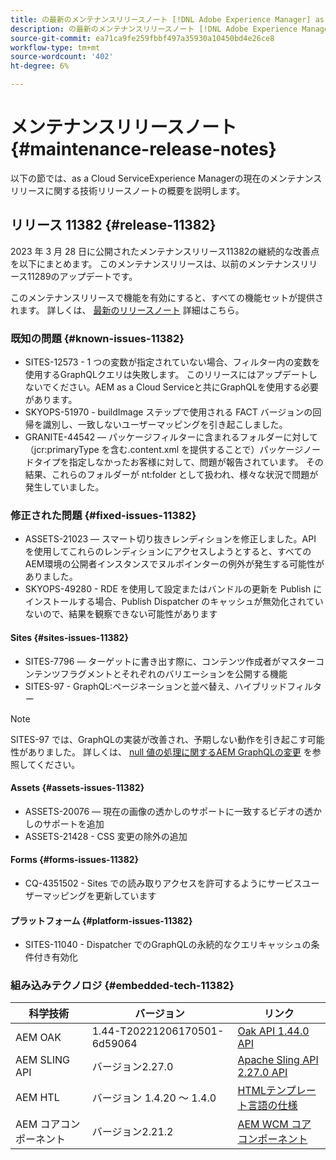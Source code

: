 ```yaml
---
title: の最新のメンテナンスリリースノート [!DNL Adobe Experience Manager] as a Cloud Service。
description: の最新のメンテナンスリリースノート [!DNL Adobe Experience Manager] as a Cloud Service。
source-git-commit: ea71ca9fe259fbbf497a35930a10450bd4e26ce8
workflow-type: tm+mt
source-wordcount: '402'
ht-degree: 6%

---
```



# メンテナンスリリースノート {#maintenance-release-notes}

以下の節では、as a Cloud ServiceExperience Managerの現在のメンテナンスリリースに関する技術リリースノートの概要を説明します。

## リリース 11382 {#release-11382}

2023 年 3 月 28 日に公開されたメンテナンスリリース11382の継続的な改善点を以下にまとめます。 このメンテナンスリリースは、以前のメンテナンスリリース11289のアップデートです。

このメンテナンスリリースで機能を有効にすると、すべての機能セットが提供されます。 詳しくは、 [最新のリリースノート](/help/release-notes/release-notes-cloud/release-notes-current.md) 詳細はこちら。

### 既知の問題 {#known-issues-11382}

- SITES-12573 - 1 つの変数が指定されていない場合、フィルター内の変数を使用するGraphQLクエリは失敗します。 このリリースにはアップデートしないでください。AEM as a Cloud Serviceと共にGraphQLを使用する必要があります。
- SKYOPS-51970 - buildImage ステップで使用される FACT バージョンの回帰を識別し、一致しないユーザーマッピングを引き起こしました。
- GRANITE-44542 — パッケージフィルターに含まれるフォルダーに対して（jcr:primaryType を含む.content.xml を提供することで）パッケージノードタイプを指定しなかったお客様に対して、問題が報告されています。 その結果、これらのフォルダーが nt:folder として扱われ、様々な状況で問題が発生していました。

### 修正された問題 {#fixed-issues-11382}

- ASSETS-21023 — スマート切り抜きレンディションを修正しました。API を使用してこれらのレンディションにアクセスしようとすると、すべてのAEM環境の公開者インスタンスでヌルポインターの例外が発生する可能性がありました。
- SKYOPS-49280 - RDE を使用して設定またはバンドルの更新を Publish にインストールする場合、Publish Dispatcher のキャッシュが無効化されていないので、結果を観察できない可能性があります

#### Sites {#sites-issues-11382}

- SITES-7796 — ターゲットに書き出す際に、コンテンツ作成者がマスターコンテンツフラグメントとそれぞれのバリエーションを公開する機能
- SITES-97 - GraphQL:ページネーションと並べ替え、ハイブリッドフィルター

>[!NOTE]
>
> SITES-97 では、GraphQLの実装が改善され、予期しない動作を引き起こす可能性がありました。 詳しくは、 [null 値の処理に関するAEM GraphQLの変更](https://experienceleague.adobe.com/docs/experience-cloud-kcs/kbarticles/KA-21792.html?lang=ja) を参照してください。

#### Assets {#assets-issues-11382}

- ASSETS-20076 — 現在の画像の透かしのサポートに一致するビデオの透かしのサポートを追加
- ASSETS-21428 - CSS 変更の除外の追加

#### Forms {#forms-issues-11382}

- CQ-4351502 - Sites での読み取りアクセスを許可するようにサービスユーザーマッピングを更新しています

#### プラットフォーム {#platform-issues-11382}

- SITES-11040 - Dispatcher でのGraphQLの永続的なクエリキャッシュの条件付き有効化

### 組み込みテクノロジ {#embedded-tech-11382}

| 科学技術 | バージョン | リンク |
|---|---|---|
| AEM OAK | 1.44-T20221206170501-6d59064 | [Oak API 1.44.0 API](https://www.javadoc.io/doc/org.apache.jackrabbit/oak-api/1.44.0/index.html) |
| AEM SLING API | バージョン2.27.0 | [Apache Sling API 2.27.0 API](https://www.javadoc.io/doc/org.apache.sling/org.apache.sling.api/latest/index.html) |
| AEM HTL | バージョン 1.4.20 ～ 1.4.0 | [HTMLテンプレート言語の仕様](https://github.com/adobe/htl-spec) |
| AEM コアコンポーネント | バージョン2.21.2 | [AEM WCM コアコンポーネント](https://github.com/adobe/aem-core-wcm-components) |
